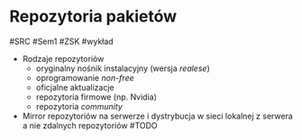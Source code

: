 # Repozytoria pakietów
#SRC #Sem1 #ZSK #wykład 

- Rodzaje repozytoriów
	- oryginalny nośnik instalacyjny (wersja _realese_)
	- oprogramowanie _non-free_
	- oficjalne aktualizacje
	- repozytoria firmowe (np. Nvidia)
	- repozytoria _community_
- Mirror repozytoriów na serwerze i dystrybucja w sieci lokalnej z serwera a nie zdalnych repozytoriów
#TODO